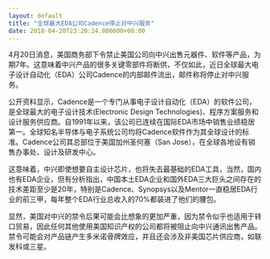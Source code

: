 ```yaml
---
layout: default
title: "全球最大EDA公司Cadence停止对中兴服务"
date: 2018-04-20T23:20:24.000000+08:00
---
```


4月20日消息，美国商务部下令禁止美国公司向中兴出售元器件、软件等产品，为期7年。这意味着中兴产品的很多关键零部件将断供，不仅如此，近日全球最大电子设计自动化（EDA）公司Cadence的内部邮件流出，邮件称将停止对中兴服务。 

公开资料显示，Cadence是一个专门从事电子设计自动化（EDA）的软件公司，是全球最大的电子设计技术(Electronic Design Technologies)、程序方案服务和设计服务供应商。自1991年以来，该公司已连续在国际EDA市场中销售业绩稳居第一。全球知名半导体与电子系统公司均将Cadence软件作为其全球设计的标准。Cadence公司其总部位于美国加州圣何塞（San Jose），在全球各地设有销售办事处、设计及研发中心。 

这意味着，中兴即使想要自主设计芯片，也将失去最基础的EDA工具，当然，国内也有EDA企业，但有分析指出，中国本土EDA企业和国外EDA三大巨头之间存在的技术差距至少是20年，特别是Cadence、Synopsys以及Mentor一直稳居EDA行业的前三甲，每年整个EDA行业总收入的70%都装进了他们的腰包。 

显然，美国对中兴的禁令后果可能会比想象的更加严重，因为禁令似乎也适用于转口贸易，因此任何其他使用美国知识产权的公司都将被阻止向中兴通讯出售产品。禁令可能会对产品链产生多米诺骨牌效应，并且还会涉及非美国芯片供应商，如联发科或三星。 

